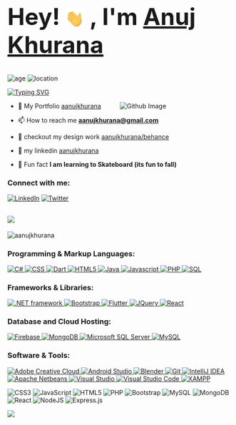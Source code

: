 <h1 style="font-size: 3.25rem; font-weight: bold;">
    Hey! <img src="/wave.gif" width="42px" style="vertical-align: middle;">
    , I'm <a href="https://aanujkhurana.github.io" target="_blank" rel="noreferrer">Anuj Khurana</a>
</h1>

![age](https://img.shields.io/badge/age-26-red)
![location](https://img.shields.io/badge/location-Queensland,Au-Blue)

[![Typing SVG](https://readme-typing-svg.demolab.com?font=inter&weight=800&size=22&duration=1000&pause=900&color=F76262&multiline=true&random=false&height=28&lines=Full+Stack+Developer)](https://git.io/typing-svg)

<img width="50%" align="right" alt="Github Image" src="https://raw.githubusercontent.com/onimur/.github/master/.resources/git-header.svg" />

- 🌈  My Portfolio [aanujkhurana](https://aanujkhurana.github.io)

- 📫 How to reach me **aanujkhurana@gmail.com**

- 🎨 checkout my design work [aanujkhurana/behance](https://www.behance.net/aanujkhurana)

- 💼 my linkedin [aanujkhurana](https://linkedin.com/in/aanujkhurana)

- 🌱 Fun fact **I am learning to Skateboard (its fun to fall)**

<h3 align="left">Connect with me:</h3>
<p align="left">

 [![LinkedIn](https://img.shields.io/badge/LinkedIn-%230077B5.svg?logo=linkedin&logoColor=white)](https://linkedin.com/in/aanujkhurana)
 [![Twitter](https://custom-icon-badges.demolab.com/badge/-Behance-0053F2.svg?logo=behance&logoColor=white)](https://www.behance.net/aanujkhurana)
</p>

<br />

<div align="center">
</div>
<!-- LINE -->
<img src="https://user-images.githubusercontent.com/73097560/115834477-dbab4500-a447-11eb-908a-139a6edaec5c.gif">
<!-- LANG CARD -->
<p><img align="center" src="https://github-readme-stats.vercel.app/api/top-langs?username=aanujkhurana&show_icons=true&locale=en&layout=compact" alt="aanujkhurana" /></p>
<!-- TAGS -->
<h3 align="left">Programming & Markup Languages: </h3>
     <a href="#"> <img alt="C#" src="https://custom-icon-badges.demolab.com/badge/C%23-68217A.svg?logo=cs2&logoColor=white"> </a>
     <a href="#"> <img alt="CSS" src="https://img.shields.io/badge/CSS-1572B6.svg?logo=css3&logoColor=white"> </a>
     <a href="#"> <img alt="Dart" src="https://custom-icon-badges.demolab.com/badge/-Dart-1C2834?logo=dart&logoColor=40C4FF"> </a>
     <a href="#"> <img alt="HTML5" src="https://img.shields.io/badge/HTML-E34F26.svg?logo=html5&logoColor=white"> </a>
     <a href="#"> <img alt="Java" src="https://custom-icon-badges.demolab.com/badge/Java-007396.svg?logo=java&logoColor=white"> </a>
     <a href="#"> <img alt="Javascript" src="https://img.shields.io/badge/JavaScript-yellow.svg?logo=javascript&logoColor=white"> </a>
     <a href="#"> <img alt="PHP" src="https://img.shields.io/badge/PHP-777BB4.svg?logo=php&logoColor=white"> </a>
     <a href="#"> <img alt="SQL" src="https://custom-icon-badges.demolab.com/badge/SQL-025E8C.svg?logo=database&logoColor=white"> </a>

<h3 align="left">Frameworks & Libraries: </h3>
     <a href="#"> <img alt=".NET framework" src="https://custom-icon-badges.demolab.com/badge/-.NET%20Framework-39BAE0?logo=dotnet&logoColor=white"> </a>
     <a href="#"> <img alt="Bootstrap" src="https://custom-icon-badges.demolab.com/badge/-Bootstrap-7710F1?logo=bootstrap&logoColor=white"> </a>
     <a href="#"> <img alt="Flutter" src="https://custom-icon-badges.demolab.com/badge/-Flutter-1C2834?logo=flutter&logoColor=40C4FF"> </a>
     <a href="#"> <img alt="JQuery" src="https://custom-icon-badges.demolab.com/badge/-jQuery-0863A2?logo=jquery&logoColor=white"> </a>
     <a href="#"> <img alt="React" src="https://custom-icon-badges.demolab.com/badge/-React-2A2C2E?logo=react&logoColor=5FD9FB"> </a>

<h3 align="left">Database and Cloud Hosting: </h3>
     <a href="#"> <img alt="Firebase" src="https://custom-icon-badges.demolab.com/badge/-Firebase-yellow?logo=firebase&logoColor=white"> </a>
     <a href="#"> <img alt="MongoDB" src="https://custom-icon-badges.demolab.com/badge/-MongoDB-green?logo=mongodb&logoColor=white"> </a>
     <a href="#"> <img alt="Microsoft SQL Server" src="https://img.shields.io/badge/Microsoft%20SQL%20Server-A91D22.svg?logo=microsoftsqlserver&logoColor=white"> </a>
     <a href="#"> <img alt="MySQL" src="https://custom-icon-badges.demolab.com/badge/-MySQL-42759C?logo=mysql&logoColor=white"> </a>

<h3 align="left">Software & Tools: </h3>
     <a href="#"> <img alt="Adobe Creative Cloud" src="https://custom-icon-badges.demolab.com/badge/-Adobe%20Creative%20Cloud-F140F0?logo=adobecreativecloud&logoColor=white"> </a>
     <a href="#"> <img alt="Android Studio" src="https://img.shields.io/badge/Android%20Studio-008678.svg?logo=android-studio&logoColor=white"> </a>
     <a href="#"> <img alt="Blender" src="https://custom-icon-badges.demolab.com/badge/-Blender-EB7700?logo=blender&logoColor=white"> </a>
     <a href="#"> <img alt="Git" src="https://custom-icon-badges.demolab.com/badge/-Git-E84D31?logo=git&logoColor=white"> </a>
     <a href="#"> <img alt="IntelliJ IDEA" src="https://custom-icon-badges.demolab.com/badge/-IntelliJ%20IDEA-0A7DF1?logo=intellijidea&logoColor=white"> </a>
     <a href="#"> <img alt="Apache Netbeans" src="https://custom-icon-badges.demolab.com/badge/-Apache%20NetBeans-2D8BE1?logo=apachenetbeanside&logoColor=white"> </a>
     <a href="#"> <img alt="Visual Studio" src="https://custom-icon-badges.demolab.com/badge/-Visual%20Studio-blueviolet?logo=visualstudio&logoColor=white"> </a>
     <a href="#"> <img alt="Visual Studio Code" src="https://custom-icon-badges.demolab.com/badge/-Visual%20Studio%20Code-39ADEB?logo=visualstudiocode&logoColor=white"> </a>
     <a href="#"> <img alt="XAMPP" src="https://custom-icon-badges.demolab.com/badge/-XAMPP-FB7B1F?logo=xampp&logoColor=white"> </a>



![CSS3](https://img.shields.io/badge/css3-%231572B6.svg?style=flat&logo=css3&logoColor=white) ![JavaScript](https://img.shields.io/badge/javascript-%23323330.svg?style=flat&logo=javascript&logoColor=%23F7DF1E) ![HTML5](https://img.shields.io/badge/html5-%23E34F26.svg?style=flat&logo=html5&logoColor=white) ![PHP](https://img.shields.io/badge/php-%23777BB4.svg?style=flat&logo=php&logoColor=white) ![Bootstrap](https://img.shields.io/badge/bootstrap-%23563D7C.svg?style=flat&logo=bootstrap&logoColor=white) ![MySQL](https://img.shields.io/badge/mysql-%2300f.svg?style=flat&logo=mysql&logoColor=white) ![MongoDB](https://img.shields.io/badge/MongoDB-%234ea94b.svg?style=flat&logo=mongodb&logoColor=white) ![React](https://img.shields.io/badge/react-%2320232a.svg?style=flat&logo=react&logoColor=%2361DAFB) ![NodeJS](https://img.shields.io/badge/node.js-6DA55F?style=flat&logo=node.js&logoColor=white) ![Express.js](https://img.shields.io/badge/express.js-%23404d59.svg?style=flat&logo=express&logoColor=%2361DAFB)






<img src="https://raw.githubusercontent.com/Trilokia/Trilokia/379277808c61ef204768a61bbc5d25bc7798ccf1/bottom_header.svg" />
